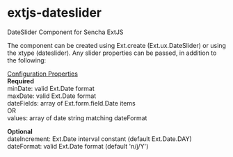 extjs-dateslider
================

DateSlider Component for Sencha ExtJS

The component can be created using Ext.create (Ext.ux.DateSlider) or using the xtype (dateslider). Any slider properties can be passed, in addition to the following:

<u>Configuration Properties</u><br/>
<b>Required</b><br/>
minDate: valid Ext.Date format<br/>
maxDate: valid Ext.Date format<br/>
dateFields: array of Ext.form.field.Date items<br/>
OR<br/>
values: array of date string matching dateFormat<br/>

<b>Optional</b><br/>
dateIncrement: Ext.Date interval constant (default Ext.Date.DAY)<br/>
dateFormat: valid Ext.Date format (default 'n/j/Y')<br/>
